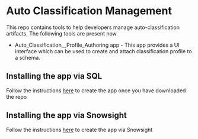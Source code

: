 # Auto Classification Management
This repo contains tools to help developers manage auto-classification artifacts.
The following tools are present now
* Auto_Classification__Profile_Authoring app - This app provides a UI interface which can be used to create and attach classification profile to a schema.

## Installing the app via SQL
Follow the instructions [here](https://docs.snowflake.com/en/developer-guide/streamlit/create-streamlit-sql) to create the app once you have downloaded the repo
## Installing the app via Snowsight
Follow the instructions [here](https://docs.snowflake.com/en/developer-guide/streamlit/create-streamlit-ui) to create the app via Snowsight



